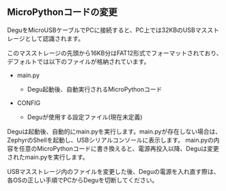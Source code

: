 ## MicroPythonコードの変更

DeguをMicroUSBケーブルでPCに接続すると、PC上では32KBのUSBマスストレージとして認識されます。

このマスストレージの先頭から16KB分はFAT12形式でフォーマットされており、デフォルトでは以下のファイルが格納されています。

* main.py
  * Degu起動後、自動実行されるMicroPythonコード

* CONFIG
  * Deguが使用する設定ファイル(現在未定義)

Deguは起動後、自動的にmain.pyを実行します。main.pyが存在しない場合は、ZephyrのShellを起動し、USBシリアルコンソールに表示します。
main.pyの内容を任意のMicroPythonコードに書き換えると、電源再投入以降、Deguは変更されたmain.pyを実行します。

USBマスストレージ内のファイルを変更した後、Deguの電源を入れ直す際は、各OSの正しい手順でPCからDeguを切断してください。